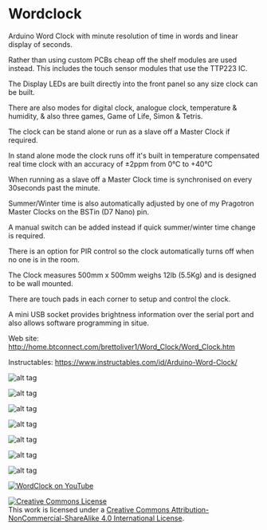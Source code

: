 Wordclock
=========
Arduino Word Clock with minute resolution of time in words and linear display of seconds.

Rather than using custom PCBs cheap off the shelf modules are used instead. This includes the touch sensor modules that use the TTP223 IC.

The Display LEDs are built directly into the front panel so any size clock can be built. 

There are also modes for digital clock, analogue clock, temperature & humidity, & also three games, Game of Life, Simon & Tetris.

The clock can be stand alone or run as a slave off a Master Clock if required.

In stand alone mode the clock runs off it's built in temperature compensated real time clock with an accuracy of ±2ppm from 0°C to +40°C

When running as a slave off a Master Clock time is synchronised on every 30seconds past the minute.

 Summer/Winter time is also automatically adjusted by one of my Pragotron Master Clocks on the BSTin (D7 Nano) pin.

A manual switch can be added instead if quick summer/winter time change is required.

There is an option for PIR control so the clock automatically turns off when no one is in the room.

The Clock measures 500mm x 500mm weighs 12lb (5.5Kg) and is designed to be wall mounted.

There are touch pads in each corner to setup and control the clock.

A mini USB socket provides brightness information over the serial port and also allows software programming in situe.






Web site: http://home.btconnect.com/brettoliver1/Word_Clock/Word_Clock.htm

Instructables: https://www.instructables.com/id/Arduino-Word-Clock/

![alt tag](https://raw.githubusercontent.com/brettoliver/wordclock/master/faceplate/Brett11_print_ready.png)

![alt tag](https://raw.githubusercontent.com/brettoliver/wordclock/master/drawings/Word_clock_side_animation.gif)

![alt tag](https://raw.githubusercontent.com/brettoliver/wordclock/master/hardware/Schematic.png)

![alt tag](https://raw.githubusercontent.com/brettoliver/wordclock/master/hardware/Schmatic_mod01.jpg)

![alt tag](https://raw.githubusercontent.com/brettoliver/wordclock/master/hardware/Schmatic_mod02.jpg)

![alt tag](https://raw.githubusercontent.com/brettoliver/wordclock/master/hardware/Schmatic_mod03.jpg)

![alt tag](https://raw.githubusercontent.com/brettoliver/wordclock/master/hardware/Schmatic_mod04.jpg)

[![WordClock on YouTube](http://img.youtube.com/vi/nqQW0eoTaXs/0.jpg)](https://youtu.be/nqQW0eoTaXs)


<a rel="license" href="http://creativecommons.org/licenses/by-nc-sa/4.0/"><img alt="Creative Commons License" style="border-width:0" src="https://i.creativecommons.org/l/by-nc-sa/4.0/88x31.png" /></a><br />This work is licensed under a <a rel="license" href="http://creativecommons.org/licenses/by-nc-sa/4.0/">Creative Commons Attribution-NonCommercial-ShareAlike 4.0 International License</a>.
